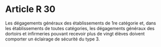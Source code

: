 # Article R 30

Les dégagements généraux des établissements de 1re catégorie et, dans les établissements de toutes catégories, les dégagements généraux des dortoirs et infirmeries pouvant recevoir plus de vingt élèves doivent comporter un éclairage de sécurité du type 3.
